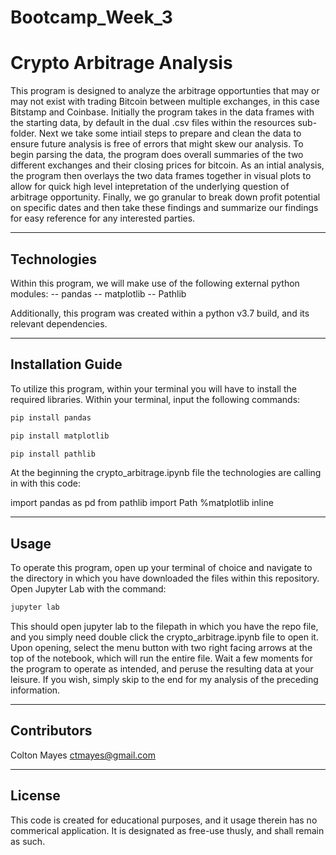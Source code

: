 # Bootcamp_Week_3

# Crypto Arbitrage Analysis

This program is designed to analyze the arbitrage opportunties that may or may not exist with trading Bitcoin between multiple exchanges, in this case Bitstamp and Coinbase. Initially the program takes in the data frames with the starting data, by default in the dual .csv files within the resources sub-folder. Next we take some intiail steps to prepare and clean the data to ensure future analysis is free of errors that might skew our analysis. To begin parsing the data, the program does overall summaries of the two different exchanges and their closing prices for bitcoin. As an intial analysis, the program then overlays the two data frames together in visual plots to allow for quick high level intepretation of the underlying question of arbitrage opportunity. Finally, we go granular to break down profit potential on specific dates and then take these findings and summarize our findings for easy reference for any interested parties.

---

## Technologies

Within this program, we will make use of the following external python modules:
  -- pandas
  -- matplotlib
  -- Pathlib
  
  Additionally, this program was created within a python v3.7 build, and its relevant dependencies.

---

## Installation Guide

To utilize this program, within your terminal you will have to install the required libraries. Within your terminal, input the following commands:

```python
pip install pandas
```

```python
pip install matplotlib
```

```python
pip install pathlib
```

At the beginning the crypto_arbitrage.ipynb file the technologies are calling in with this code:

import pandas as pd
from pathlib import Path
%matplotlib inline

---

## Usage

To operate this program, open up your terminal of choice and navigate to the directory in which you have downloaded the files within this repository. Open Jupyter Lab with the command: 

```python
jupyter lab
```  

This should open jupyter lab to the filepath in which you have the repo file, and you simply need double click the crypto_arbitrage.ipynb file to open it. Upon opening, select the menu button with two right facing arrows at the top of the notebook, which will run the entire file. Wait a few moments for the program to operate as intended, and peruse the resulting data at your leisure. If you wish, simply skip to the end for my analysis of the preceding information. 

---

## Contributors

Colton Mayes ctmayes@gmail.com

---

## License

This code is created for educational purposes, and it usage therein has no commerical application. It is designated as free-use thusly, and shall remain as such.

